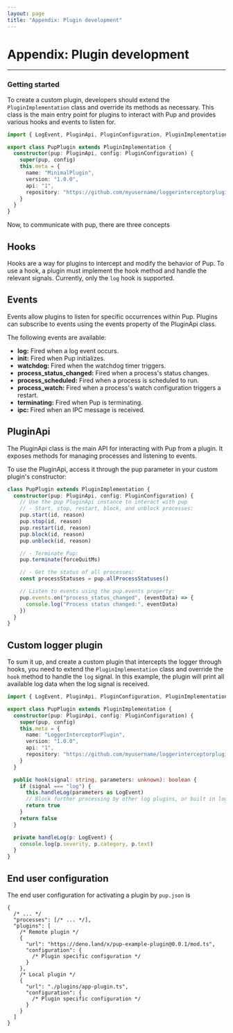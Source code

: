 ```yaml
---
layout: page
title: "Appendix: Plugin development"
---
```


# Appendix: Plugin development

---

### Getting started

To create a custom plugin, developers should extend the `PluginImplementation` class and override its methods as necessary. This class is the main entry point for plugins to interact with Pup and
provides various hooks and events to listen for.

```typescript
import { LogEvent, PluginApi, PluginConfiguration, PluginImplementation, PluginMetadata } from "https://deno.land/x/pup/mod.ts"

export class PupPlugin extends PluginImplementation {
  constructor(pup: PluginApi, config: PluginConfiguration) {
    super(pup, config)
    this.meta = {
      name: "MinimalPlugin",
      version: "1.0.0",
      api: "1",
      repository: "https://github.com/myusername/loggerinterceptorplugin",
    }
  }
}
```

Now, to communicate with pup, there are three concepts

## Hooks

Hooks are a way for plugins to intercept and modify the behavior of Pup. To use a hook, a plugin must implement the hook method and handle the relevant signals. Currently, only the `log` hook is
supported.

## Events

Events allow plugins to listen for specific occurrences within Pup. Plugins can subscribe to events using the events property of the PluginApi class.

The following events are available:

- **log:** Fired when a log event occurs.
- **init:** Fired when Pup initializes.
- **watchdog:** Fired when the watchdog timer triggers.
- **process_status_changed:** Fired when a process's status changes.
- **process_scheduled:** Fired when a process is scheduled to run.
- **process_watch:** Fired when a process's watch configuration triggers a restart.
- **terminating:** Fired when Pup is terminating.
- **ipc:** Fired when an IPC message is received.

## PluginApi

The PluginApi class is the main API for interacting with Pup from a plugin. It exposes methods for managing processes and listening to events.

To use the PluginApi, access it through the pup parameter in your custom plugin's constructor:

```ts
class PupPlugin extends PluginImplementation {
  constructor(pup: PluginApi, config: PluginConfiguration) {
    // Use the pup PluginApi instance to interact with pup
    // - Start, stop, restart, block, and unblock processes:
    pup.start(id, reason)
    pup.stop(id, reason)
    pup.restart(id, reason)
    pup.block(id, reason)
    pup.unblock(id, reason)

    // - Terminate Pup:
    pup.terminate(forceQuitMs)

    // - Get the status of all processes:
    const processStatuses = pup.allProcessStatuses()

    // Listen to events using the pup.events property:
    pup.events.on("process_status_changed", (eventData) => {
      console.log("Process status changed:", eventData)
    })
  }
}
```

## Custom logger plugin

To sum it up, and create a custom plugin that intercepts the logger through hooks, you need to extend the `PluginImplementation` class and override the `hook` method to handle the `log` signal. In
this example, the plugin will print all available log data when the log signal is received.

```typescript
import { LogEvent, PluginApi, PluginConfiguration, PluginImplementation } from "https://deno.land/x/pup/mod.ts"

export class PupPlugin extends PluginImplementation {
  constructor(pup: PluginApi, config: PluginConfiguration) {
    super(pup, config)
    this.meta = {
      name: "LoggerInterceptorPlugin",
      version: "1.0.0",
      api: "1",
      repository: "https://github.com/myusername/loggerinterceptorplugin",
    }
  }

  public hook(signal: string, parameters: unknown): boolean {
    if (signal === "log") {
      this.handleLog(parameters as LogEvent)
      // Block further processing by other log plugins, or built in logger
      return true
    }
    return false
  }

  private handleLog(p: LogEvent) {
    console.log(p.severity, p.category, p.text)
  }
}
```

## End user configuration

The end user configuration for activating a plugin by `pup.json` is

```jsonc
{
  /* ... */
  "processes": [/* ... */],
  "plugins": [
    /* Remote plugin */
    {
      "url": "https://deno.land/x/pup-example-plugin@0.0.1/mod.ts",
      "configuration": {
        /* Plugin specific configuration */
      }
    },
    /* Local plugin */
    {
      "url": "./plugins/app-plugin.ts",
      "configuration": {
        /* Plugin specific configuration */
      }
    }
  ]
}
```

